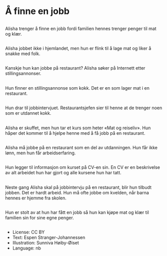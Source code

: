# Å finne en jobb

##
Alisha trenger å finne en jobb fordi familien hennes trenger penger til mat og klær.

##
Alisha jobbet ikke i hjemlandet, men hun er flink til å lage mat og liker å snakke med folk.

##
Kanskje hun kan jobbe på restaurant? Alisha søker på Internett etter stillingsannonser.

##
Hun finner en stillingsannonse som kokk. Det er en som lager mat i en restaurant.

##
Hun drar til jobbintervjuet. Restaurantsjefen sier til henne at de trenger noen som er utdannet kokk.

##
Alisha er skuffet, men hun tar et kurs som heter «Mat og reiseliv». Hun håper det kommer til å hjelpe henne med å få jobb på en restaurant.

##
Alisha må jobbe på en restaurant som en del av utdanningen. Hun får ikke lønn, men hun får arbeidserfaring.

##
Hun legger til informasjon om kurset på CV-en sin. En CV er en beskrivelse av alt arbeidet hun har gjort og alle kursene hun har tatt.

##
Neste gang Alisha skal på jobbintervju på en restaurant, blir hun tilbudt jobben. Det er hardt arbeid. Hun må ofte jobbe om kvelden, når barna hennes er hjemme fra skolen.

##
Hun er stolt av at hun har fått en jobb så hun kan kjøpe mat og klær til familien sin for sine egne penger.

##
* License: CC BY
* Text: Espen Stranger-Johannessen
* Illustration: Sunniva Høiby-Øiset
* Language: nb
